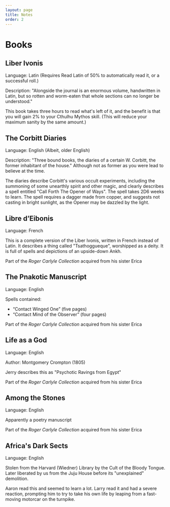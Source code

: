 ```yaml
---
layout: page
title: Notes
order: 2
---
```


# Books

## Liber Ivonis

Language: Latin (Requires Read Latin of 50% to automatically read it, or a successful roll.)

Description: "Alongside the journal is an enormous volume, handwritten in Latin, but so rotten and worm-eaten that whole sections can no longer be understood."  

This book takes three hours to read what's left of it, and the benefit is that you will gain 2% to your Cthulhu Mythos skill.  (This will reduce your maximum sanity by the same amount.)


## The Corbitt Diaries

Language: English (Albeit, older English)

Description: "Three bound books, the diaries of a certain W. Corbitt, the former inhabitant of the house."  Although not as former as you were lead to believe at the time.

The diaries describe Corbitt's various occult experiments, including the summoning of some unearthly spirit and other magic, and clearly describes a spell entitled "Call Forth The Opener of Ways".  The spell takes 2D6 weeks to learn.  The spell requires a dagger made from copper, and suggests not casting in bright sunlight, as the Opener may be dazzled by the light.


## Libre d’Eibonis

Language: French

This is a complete version of the Liber Ivonis, written in French instead of Latin. It describes a thing called "Tsathoggueque", worshipped as a deity. It is full of spells and depictions of an upside-down Ankh.

Part of the *Roger Carlyle Collection* acquired from his sister Erica


## The Pnakotic Manuscript

Language: English

Spells contained:

* “Contact Winged One” (five pages)
* “Contact Mind of the Observer” (four pages)

Part of the *Roger Carlyle Collection* acquired from his sister Erica


## Life as a God

Language: English

Author: Montgomery Crompton (1805)

Jerry describes this as "Psychotic Ravings from Egypt"

Part of the *Roger Carlyle Collection* acquired from his sister Erica


## Among the Stones

Language: English

Apparently a poetry manuscript

Part of the *Roger Carlyle Collection* acquired from his sister Erica


## Africa's Dark Sects

Language: English

Stolen from the Harvard (Wiedner) Library by the Cult of the Bloody Tongue. Later liberated by us from the Juju House before its "unexplained" demolition.

Aaron read this and seemed to learn a lot. Larry read it and had a severe reaction, prompting him to try to take his own life by leaping from a fast-moving motorcar on the turnpike.


